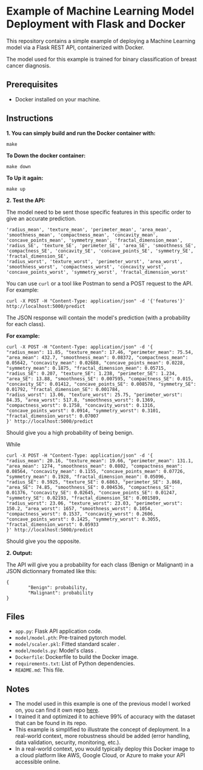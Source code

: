 # Example of Machine Learning Model Deployment with Flask and Docker

This repository contains a simple example of deploying a Machine Learning model via a Flask REST API, containerized with Docker.

The model used for this example is trained for binary classification of breast cancer diagnosis.

## Prerequisites

*   Docker installed on your machine.

## Instructions

**1.	You can simply build and run the Docker container with:**

    
    make
    


   **To Down the docker container:**
   
    
    make down 
    


   **To Up it again:**
   
    
    make up
    


**2.	Test the API:**

   The model need to be sent those specific features in this specific order to give an accurate prediction.

    'radius_mean', 'texture_mean', 'perimeter_mean', 'area_mean', 'smoothness_mean', 'compactness_mean', 'concavity_mean', 'concave_points_mean', 'symmetry_mean', 'fractal_dimension_mean',
    'radius_SE', 'texture_SE', 'perimeter_SE', 'area_SE', 'smoothness_SE', 'compactness_SE', 'concavity_SE', 'concave_points_SE', 'symmetry_SE', 'fractal_dimension_SE',
    'radius_worst', 'texture_worst', 'perimeter_worst', 'area_worst', 'smoothness_worst', 'compactness_worst', 'concavity_worst', 'concave_points_worst', 'symmetry_worst', 'fractal_dimension_worst'

   You can use `curl` or a tool like Postman to send a POST request to the API. For example:


    
    curl -X POST -H "Content-Type: application/json" -d '{'features'}' http://localhost:5000/predict
    


   The JSON response will contain the model's prediction (with a probability for each class).


   **For example:**
   
	
	curl -X POST -H "Content-Type: application/json" -d '{
    "radius_mean": 11.85, "texture_mean": 17.46, "perimeter_mean": 75.54, "area_mean": 432.7, "smoothness_mean": 0.08372, "compactness_mean": 0.05642, "concavity_mean": 0.02688, "concave_points_mean": 0.0228, "symmetry_mean": 0.1875, "fractal_dimension_mean": 0.05715,
    "radius_SE": 0.207, "texture_SE": 1.238, "perimeter_SE": 1.234, "area_SE": 13.88, "smoothness_SE": 0.007595, "compactness_SE": 0.015, "concavity_SE": 0.01412, "concave_points_SE": 0.008578, "symmetry_SE": 0.01792, "fractal_dimension_SE": 0.001784,
    "radius_worst": 13.06, "texture_worst": 25.75, "perimeter_worst": 84.35, "area_worst": 517.8, "smoothness_worst": 0.1369, "compactness_worst": 0.1758, "concavity_worst": 0.1316, "concave_points_worst": 0.0914, "symmetry_worst": 0.3101, "fractal_dimension_worst": 0.07007
	}' http://localhost:5000/predict
	
 
   Should give you a high probability of being benign.
   
   While
   
		
	curl -X POST -H "Content-Type: application/json" -d '{
    "radius_mean": 20.16, "texture_mean": 19.66, "perimeter_mean": 131.1, "area_mean": 1274, "smoothness_mean": 0.0802, "compactness_mean": 0.08564, "concavity_mean": 0.1155, "concave_points_mean": 0.07726, "symmetry_mean": 0.1928, "fractal_dimension_mean": 0.05096,
    "radius_SE": 0.5925, "texture_SE": 0.6863, "perimeter_SE": 3.868, "area_SE": 74.85, "smoothness_SE": 0.004536, "compactness_SE": 0.01376, "concavity_SE": 0.02645, "concave_points_SE": 0.01247, "symmetry_SE": 0.02193, "fractal_dimension_SE": 0.001589,
    "radius_worst": 23.06, "texture_worst": 23.03, "perimeter_worst": 150.2, "area_worst": 1657, "smoothness_worst": 0.1054, "compactness_worst": 0.1537, "concavity_worst": 0.2606, "concave_points_worst": 0.1425, "symmetry_worst": 0.3055, "fractal_dimension_worst": 0.05933
	}' http://localhost:5000/predict
	
 
   Should give you the opposite.

**2.	Output:**

   The API will give you a probability for each class (Benign or Malignant) in a JSON dictionnary fromated like this:

    {
            "Benign": probability,
            "Malignant": probability
    }

## Files

*   `app.py`: Flask API application code.
*   `model/model.pth`: Pre-trained pytorch model.
*   `model/scaler.pkl`: Fitted standard scaler .
*   `model/models.py`: Model's class .
*   `Dockerfile`: Dockerfile to build the Docker image.
*   `requirements.txt`: List of Python dependencies.
*   `README.md`: This file.

## Notes

* The model used in this example is one of the previous model I worked on, you can find it own repo [here](https://github.com/kpoilly/Multilayer-Perceptron).
* I trained it and optimized it to achieve 99% of accuracy with the dataset that can be found in its repo.
* This example is simplified to illustrate the concept of deployment. In a real-world context, more robustness should be added (error handling, data validation, security, monitoring, etc.).
* In a real-world context, you would typically deploy this Docker image to a cloud platform like AWS, Google Cloud, or Azure to make your API accessible online.
